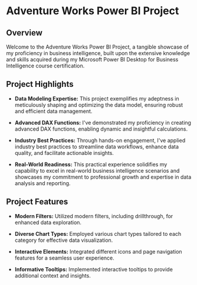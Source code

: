 
# Adventure Works Power BI Project

## Overview

Welcome to the Adventure Works Power BI Project, a tangible showcase of my proficiency in business intelligence, built upon the extensive knowledge and skills acquired during my Microsoft Power BI Desktop for Business Intelligence course certification.

## Project Highlights

- **Data Modeling Expertise:** This project exemplifies my adeptness in meticulously shaping and optimizing the data model, ensuring robust and efficient data management.

- **Advanced DAX Functions:** I've demonstrated my proficiency in creating advanced DAX functions, enabling dynamic and insightful calculations.

- **Industry Best Practices:** Through hands-on engagement, I've applied industry best practices to streamline data workflows, enhance data quality, and facilitate actionable insights.

- **Real-World Readiness:** This practical experience solidifies my capability to excel in real-world business intelligence scenarios and showcases my commitment to professional growth and expertise in data analysis and reporting.

## Project Features

- **Modern Filters:** Utilized modern filters, including drillthrough, for enhanced data exploration.

- **Diverse Chart Types:** Employed various chart types tailored to each category for effective data visualization.

- **Interactive Elements:** Integrated different icons and page navigation features for a seamless user experience.

- **Informative Tooltips:** Implemented interactive tooltips to provide additional context and insights.
